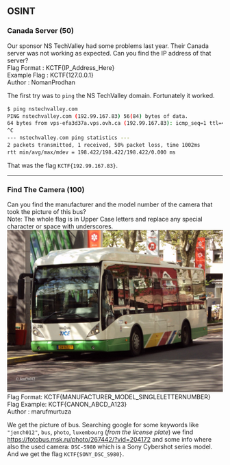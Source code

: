 ## OSINT  
  
### Canada Server (50)  
Our sponsor NS TechValley had some problems last year. Their Canada server was not working as expected. Can you find the IP address of that server?  
Flag Format : KCTF{IP_Address_Here}  
Example Flag : KCTF{127.0.0.1}  
Author : NomanProdhan  

The first try was to `ping` the NS TechValley domain. Fortunately it worked.
```bash
$ ping nstechvalley.com
PING nstechvalley.com (192.99.167.83) 56(84) bytes of data.
64 bytes from vps-efa3d37a.vps.ovh.ca (192.99.167.83): icmp_seq=1 ttl=43 time=198 ms
^C
--- nstechvalley.com ping statistics ---
2 packets transmitted, 1 received, 50% packet loss, time 1002ms
rtt min/avg/max/mdev = 198.422/198.422/198.422/0.000 ms
```
That was the flag `KCTF{192.99.167.83}`.

---

### Find The Camera (100)  
Can you find the manufacturer and the model number of the camera that took the picture of this bus?  
Note: The whole flag is in Upper Case letters and replace any special character or space with underscores.  
![Download Link](./images/Bus.png)  
Flag Format: KCTF{MANUFACTURER_MODEL_SINGLELETTERNUMBER}  
Flag Example: KCTF{CANON_ABCD_A123}  
Author : marufmurtuza  

We get the picture of bus. Searching google for some keywords like `"jench012"`, `bus`, `photo`, `luxembourg` (_from the license plate_) we find https://fotobus.msk.ru/photo/267442/?vid=204172 and some info where also the used camera: `DSC-S980` which is a Sony Cybershot series model. And we get the flag `KCTF{SONY_DSC_S980}`.